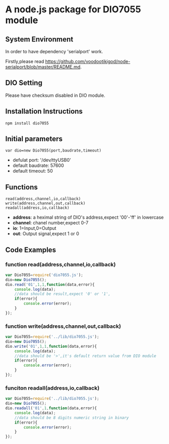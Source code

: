 # A node.js package for DIO7055 module

## System Environment
In order to have dependency 'serialport' work.

Firstly,please read https://github.com/voodootikigod/node-serialport/blob/master/README.md.

## DIO Setting
Please have checksum disabled in DIO module.

## Installation Instructions
```
npm install dio7055
```
## Initial parameters
```
var dio=new Dio7055(port,baudrate,timeout)
```
* defulat port: '/dev/ttyUSB0'
* default baudrate: 57600
* default timeout: 50


## Functions
```
read(address,channel,io,callback)
write(address,channel,out,callback)
readall(address,io,callback)
```
* **address**: a heximal string of DIO's address,expect '00'-'ff' in lowercase
* **channel**: chanel number,expect 0-7
* **io**: 1=Input,0=Output
* **out**: Output signal,expect 1 or 0


## Code Examples
### function read(address,channel,io,callback)
```js
var Dio7055=require('dio7055.js');
dio=new Dio7055();
dio.read('01',1,1,function(data,error){
	console.log(data);
	//data should be result,expect '0' or '1',
	if(error){
		console.error(error);
	}
});
```
### function write(address,channel,out,callback)
```js
var Dio7055=require('../lib/dio7055.js');
dio=new Dio7055();
dio.write('01',1,1,function(data,error){
	console.log(data);
	//data should be '>',it's default return value from DIO module
	if(error){
		console.error(error);
	}
});
```
### funciton readall(address,io,callback)
```js
var Dio7055=require('../lib/dio7055.js');
dio=new Dio7055();
dio.readall('01',1,function(data,error){
	console.log(data);
	//data should be 8 digits numeric string in binary
	if(error){
		console.error(error);
	}
});

```
